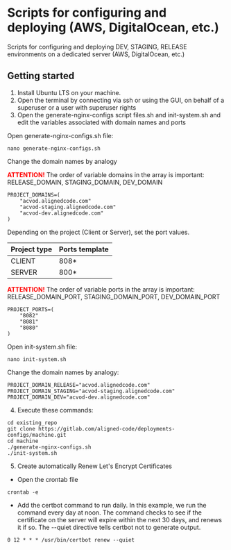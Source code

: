 # Scripts for configuring and deploying (AWS, DigitalOcean, etc.)


Scripts for configuring and deploying DEV, STAGING, RELEASE environments on a dedicated server (AWS, DigitalOcean, etc.)


## Getting started

1. Install Ubuntu LTS on your machine.
2. Open the terminal by connecting via ssh or using the GUI, on behalf of a superuser or a user with superuser rights
3. Open the generate-nginx-configs script files.sh and init-system.sh and edit the variables associated with domain names and ports


Open generate-nginx-configs.sh file:
```
nano generate-nginx-configs.sh
```

Change the domain names by analogy <br/>

<b style="color: red">ATTENTION!</b> The order of variable domains in the array is important: RELEASE_DOMAIN, STAGING_DOMAIN, DEV_DOMAIN

```
PROJECT_DOMAINS=(
    "acvod.alignedcode.com" 
    "acvod-staging.alignedcode.com" 
    "acvod-dev.alignedcode.com"
)
```

Depending on the project (Client or Server), set the port values.

| Project type | Ports template |
|--------------| ---------------|
| CLIENT       | 808*           |
| SERVER       | 800*           |

<b style="color: red">ATTENTION!</b> The order of variable ports in the array is important: RELEASE_DOMAIN_PORT, STAGING_DOMAIN_PORT, DEV_DOMAIN_PORT

```
PROJECT_PORTS=(
    "8082" 
    "8081" 
    "8080" 
)
```


Open init-system.sh file:
```
nano init-system.sh
```

Change the domain names by analogy:
```
PROJECT_DOMAIN_RELEASE="acvod.alignedcode.com"
PROJECT_DOMAIN_STAGING="acvod-staging.alignedcode.com"
PROJECT_DOMAIN_DEV="acvod-dev.alignedcode.com"
```

4. Execute these commands:
```
cd existing_repo
git clone https://gitlab.com/aligned-code/deployments-configs/machine.git
cd machine
./generate-nginx-configs.sh
./init-system.sh
```

5. Create automatically Renew Let's Encrypt Certificates

- Open the crontab file
```
crontab -e
```
- Add the certbot command to run daily. In this example, we run the command every day at noon. The command checks to see if the certificate on the server will expire within the next 30 days, and renews it if so. The --quiet directive tells certbot not to generate output.
```
0 12 * * * /usr/bin/certbot renew --quiet
```
